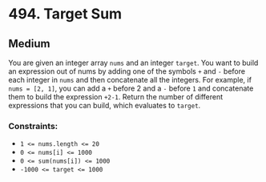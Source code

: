 # 494. Target Sum

## Medium

You are given an integer array `nums` and an integer `target`. You want to build an expression out of nums by adding one
of the symbols `+` and `-` before each integer in `nums` and then concatenate all the integers. For example, if
`nums = [2, 1]`, you can add a `+` before 2 and a `-` before `1` and concatenate them to build the expression `+2-1`.
Return the number of different expressions that you can build, which evaluates to `target`.

### Constraints:

- `1 <= nums.length <= 20`
- `0 <= nums[i] <= 1000`
- `0 <= sum(nums[i]) <= 1000`
- `-1000 <= target <= 1000`
